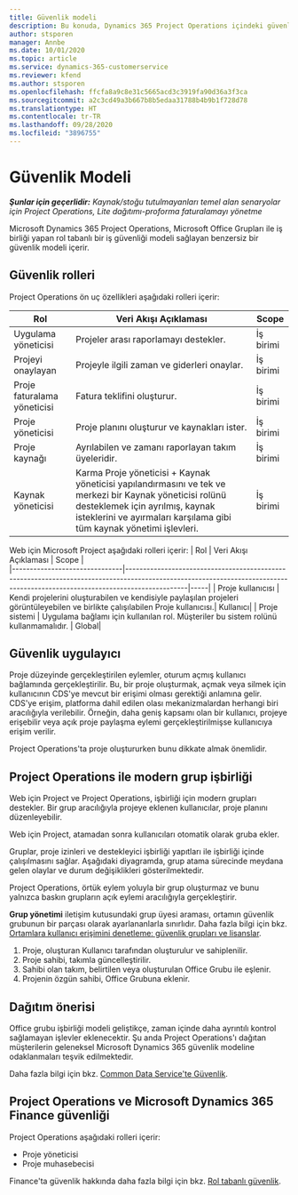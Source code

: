```yaml
---
title: Güvenlik modeli
description: Bu konuda, Dynamics 365 Project Operations içindeki güvenlik modeli hakkında bilgiler sağlanmaktadır.
author: stsporen
manager: Annbe
ms.date: 10/01/2020
ms.topic: article
ms.service: dynamics-365-customerservice
ms.reviewer: kfend
ms.author: stsporen
ms.openlocfilehash: ffcfa8a9c8e31c5665acd3c3919fa90d36a3f3ca
ms.sourcegitcommit: a2c3cd49a3b667b8b5edaa31788b4b9b1f728d78
ms.translationtype: HT
ms.contentlocale: tr-TR
ms.lasthandoff: 09/28/2020
ms.locfileid: "3896755"
---
```

# <a name="security-model"></a>Güvenlik Modeli

_**Şunlar için geçerlidir:** Kaynak/stoğu tutulmayanları temel alan senaryolar için Project Operations, Lite dağıtımı-proforma faturalamayı yönetme_

Microsoft Dynamics 365 Project Operations, Microsoft Office Grupları ile iş birliği yapan rol tabanlı bir iş güvenliği modeli sağlayan benzersiz bir güvenlik modeli içerir. 


## <a name="security-roles"></a>Güvenlik rolleri
Project Operations ön uç özellikleri aşağıdaki rolleri içerir:

| Rol                          | Veri Akışı Açıklaması                                                                                                                                                                 | Scope |
|-------------------------------|-----------------------------------------------------------------------------------------------------------------------------------------------------------------------------|------|
| Uygulama yöneticisi              | Projeler arası raporlamayı destekler.                                                                                                            | İş birimi              |
| Projeyi onaylayan              | Projeyle ilgili zaman ve giderleri onaylar.                                                                                                                              | İş birimi |
| Proje faturalama yöneticisi | Fatura teklifini oluşturur.                                                                                                                                                 | İş birimi |
| Proje yöneticisi               | Proje planını oluşturur ve kaynakları ister.                                                                                                                              | İş birimi |
| Proje kaynağı              | Ayrılabilen ve zamanı raporlayan takım üyeleridir.                                                                                                          | İş birimi|
| Kaynak yöneticisi              | Karma Proje yöneticisi + Kaynak yöneticisi yapılandırmasını ve tek ve merkezi bir Kaynak yöneticisi rolünü desteklemek için ayrılmış, kaynak isteklerini ve ayırmaları karşılama gibi tüm kaynak yönetimi işlevleri. | İş birimi |


Web için Microsoft Project aşağıdaki rolleri içerir:
| Rol                          | Veri Akışı Açıklaması                                                                                                          | Scope |                                                       
|-------------------------------|-----------------------------------------------------------------------------------------------------------------------------------------------------------------------------|-----|
| Proje kullanıcısı | Kendi projelerini oluşturabilen ve kendisiyle paylaşılan projeleri görüntüleyebilen ve birlikte çalışılabilen Proje kullanıcısı.| Kullanıcı|
| Proje sistemi | Uygulama bağlamı için kullanılan rol. Müşteriler bu sistem rolünü kullanmamalıdır. | Global|

## <a name="security-enforcement"></a>Güvenlik uygulayıcı
Proje düzeyinde gerçekleştirilen eylemler, oturum açmış kullanıcı bağlamında gerçekleştirilir. Bu, bir proje oluşturmak, açmak veya silmek için kullanıcının CDS'ye mevcut bir erişimi olması gerektiği anlamına gelir. CDS'ye erişim, platforma dahil edilen olası mekanizmalardan herhangi biri aracılığıyla verilebilir. Örneğin, daha geniş kapsamı olan bir kullanıcı, projeye erişebilir veya açık proje paylaşma eylemi gerçekleştirilmişse kullanıcıya erişim verilir.

Project Operations'ta proje oluştururken bunu dikkate almak önemlidir.

## <a name="modern-group-collaboration-with-project-operations"></a>Project Operations ile modern grup işbirliği
Web için Project ve Project Operations, işbirliği için modern grupları destekler. Bir grup aracılığıyla projeye eklenen kullanıcılar, proje planını düzenleyebilir.

Web için Project, atamadan sonra kullanıcıları otomatik olarak gruba ekler.

Gruplar, proje izinleri ve destekleyici işbirliği yapıtları ile işbirliği içinde çalışılmasını sağlar. Aşağıdaki diyagramda, grup atama sürecinde meydana gelen olaylar ve durum değişiklikleri gösterilmektedir.

Project Operations, örtük eylem yoluyla bir grup oluşturmaz ve bunu yalnızca baskın grupların açık eylemi aracılığıyla gerçekleştirir.

**Grup yönetimi** iletişim kutusundaki grup üyesi araması, ortamın güvenlik grubunun bir parçası olarak ayarlananlarla sınırlıdır. Daha fazla bilgi için bkz. [Ortamlara kullanıcı erişimini denetleme: güvenlik grupları ve lisanslar](https://docs.microsoft.com/power-platform/admin/control-user-access).

1. Proje, oluşturan Kullanıcı tarafından oluşturulur ve sahiplenilir.
2. Proje sahibi, takımla güncelleştirilir.
3. Sahibi olan takım, belirtilen veya oluşturulan Office Grubu ile eşlenir.
4. Projenin özgün sahibi, Office Grubuna eklenir.

## <a name="deployment-recommendation"></a>Dağıtım önerisi
Office grubu işbirliği modeli geliştikçe, zaman içinde daha ayrıntılı kontrol sağlamayan işlevler eklenecektir. Şu anda Project Operations'ı dağıtan müşterilerin geleneksel Microsoft Dynamics 365 güvenlik modeline odaklanmaları teşvik edilmektedir.

Daha fazla bilgi için bkz. [Common Data Service'te Güvenlik](https://docs.microsoft.com/power-platform/admin/wp-security).

## <a name="project-operations-and-microsoft-dynamics-365-finance-security"></a>Project Operations ve Microsoft Dynamics 365 Finance güvenliği
Project Operations aşağıdaki rolleri içerir:

- Proje yöneticisi
- Proje muhasebecisi

Finance'ta güvenlik hakkında daha fazla bilgi için bkz. [Rol tabanlı güvenlik](https://docs.microsoft.com/dynamics365/fin-ops-core/dev-itpro/sysadmin/role-based-security).



